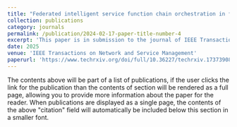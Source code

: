 ```yaml
---
title: "Federated intelligent service function chain orchestration in future 6g networks"
collection: publications
category: journals
permalink: /publication/2024-02-17-paper-title-number-4
excerpt: 'This paper is in submission to the journal of IEEE Transactions on Network and Service Management. This work is collabrating with the Smart Internet Lab, University of Bristol.'
date: 2025
venue: 'IEEE Transactions on Network and Service Management'
paperurl: 'https://www.techrxiv.org/doi/full/10.36227/techrxiv.173739080.02099035'
---
```


The contents above will be part of a list of publications, if the user clicks the link for the publication than the contents of section will be rendered as a full page, allowing you to provide more information about the paper for the reader. When publications are displayed as a single page, the contents of the above "citation" field will automatically be included below this section in a smaller font.
